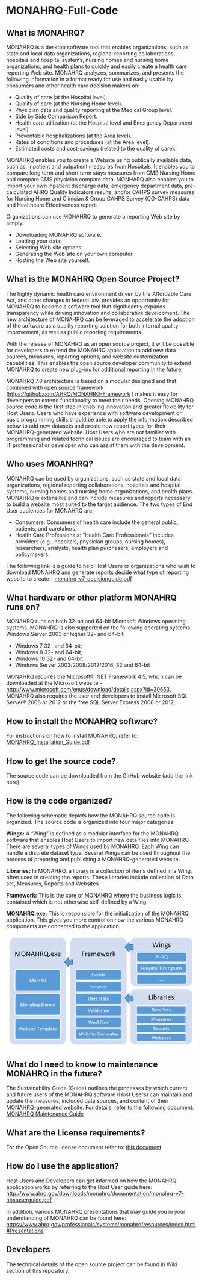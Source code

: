 # MONAHRQ-Full-Code

## What is MONAHRQ?

MONAHRQ is a desktop software tool that enables organizations, such as state and local data organizations, regional reporting collaborations, hospitals and hospital systems, nursing homes and nursing home organizations, and health plans to quickly and easily create a health care reporting Web site. MONAHRQ analyzes, summarizes, and presents the following information in a format ready for use and easily usable by consumers and other health care decision makers on:
* Quality of care (at the Hospital level).
* Quality of care (at the Nursing Home level).
* Physician data and quality reporting at the Medical Group level.
* Side by Side Comparison Report.
* Health care utilization (at the Hospital level and Emergency Department level).
* Preventable hospitalizations (at the Area level).
* Rates of conditions and procedures (at the Area level).
* Estimated costs and cost-savings (related to the quality of care).


MONAHRQ enables you to create a Website using publically available data, such as, inpatient and outpatient measures from Hospitals. It enables you to compare long term and short term stays measures from CMS Nursing Home and compare CMS physician compare data. MONHARQ also enables you to import your own inpatient discharge data, emergency department data, pre-calculated AHRQ Quality Indicators results, and/or CAHPS survey measures for Nursing Home and Clinician & Group CAHPS Survey (CG-CAHPS) data and Healthcare Effectiveness report. 

Organizations can use MONAHRQ to generate a reporting Web site by simply:

* Downloading MONAHRQ software.
* Loading your data.
* Selecting Web site options.
* Generating the Web site on your own computer.
* Hosting the Web site yourself.



## What is the MONAHRQ Open Source Project? 

The highly dynamic health care environment driven by the Affordable Care Act, and other changes in federal law, provides an opportunity for MONAHRQ to become a software tool that significantly expands transparency while driving innovation and collaborative development. The new architecture of MONAHRQ can be leveraged to accelerate the adoption of the software as a quality reporting solution for both internal quality improvement, as well as public reporting requirements.

With the release of MONAHRQ as an open source project, it will be possible for developers to extend the MONAHRQ application to add new data sources, measures, reporting options, and website customization capabilities. This enables the open source developer community to extend MONAHRQ to create new plug-ins for additional reporting in the future. 

MONAHRQ 7.0 architecture is based on a modular designed and that combined with open source framework (https://github.com/AHRQ/MONAHRQ-Framework ) makes it easy for developers to extend functionality to meet their needs. Opening MONAHRQ source code is the first step in enabling innovation and greater flexibility for Host Users. Users who have experience with software development or basic programming skills should be able to apply the information described below to add new datasets and create new report types for their MONAHRQ-generated website. Host Users who are not familiar with programming and related technical issues are encouraged to team with an IT professional or developer who can assist them with the development.


## Who uses MOANHRQ? 
MONAHRQ can be used by organizations, such as state and local data organizations, regional reporting collaborations, hospitals and hospital systems, nursing homes and nursing home organizations, and health plans. MONAHRQ is extensible and can include measures and reports necessary to build a website most suited to the target audience. The two types of End User audiences for MONAHRQ are:
* Consumers: Consumers of health care include the general public, patients, and caretakers.  
* Health Care Professionals: “Health Care Professionals” includes providers (e.g., hospitals, physician groups, nursing homes), researchers, analysts, health plan purchasers, employers and policymakers. 

The following link is a guide to help Host Users or organizations who wish to download MONAHRQ and generate reports decide what type of reporting website to create -  [monahrq-v7-decisionguide.pdf](Documents/monahrq-v7-decisionguide.pdf) 

## What hardware or other platform MONAHRQ runs on?
MONAHRQ runs on both 32-bit and 64-bit Microsoft Windows operating systems. MONAHRQ is also supported on the following operating systems: Windows Server 2003 or higher 32- and 64-bit; 
* Windows 7 32- and 64-bit; 
* Windows 8 32- and 64-bit; 
* Windows 10 32- and 64-bit. 
* Windows Server 2003/2008/2012/2016, 32 and 64-bit


MONAHRQ requires the Microsoft® .NET Framework 4.5, which can be downloaded at the Microsoft website - http://www.microsoft.com/enus/download/details.aspx?id=30653. 
MONAHRQ also requires the user and developers to install Microsoft SQL Server® 2008 or 2012 or the free SQL Server Express 2008 or 2012.

## How to install the MONAHRQ software?
For instructions on how to install MONAHRQ, refer to: [MONAHRQ_Installation_Guide.pdf](Documents/MONAHRQ_Installation_Guide.pdf)

## How to get the source code?
The source code can be downloaded from the GitHub website (add the link here)

## How is the code organized?
The following schematic depicts how the MONAHRQ source code is organized. The source code is organized into four major categories:

**Wings:** A “Wing” is defined as a modular interface for the MONAHRQ software that enables Host Users to import new data files into MONAHRQ. There are several types of Wings used by MONAHRQ. Each Wing can handle a discrete dataset type. Several Wings can be used throughout the process of preparing and publishing a MONAHRQ-generated website.

**Libraries:** In MONAHRQ, a library is a collection of items defined in a Wing, often used in creating the reports. These libraries include collection of Data set, Measures, Reports and Websites. 

**Framework:** This is the core of MONAHRQ where the business logic is contained which is not otherwise self-defined by a Wing. 

**MONAHRQ.exe:** This is responsible for the initialization of the MONAHRQ application. This gives you more control on how the various MONAHRQ components are connected to the application.

![MONAHRQ Applicaiton code layout](Documents/AppLayout.png "MONAHRQ Application Components layout")

## What do I need to know to maintenance MONAHRQ in the future?
The Sustainability Guide (Guide) outlines the processes by which current and future users of the MONAHRQ software (Host Users) can maintain and update the measures, included data sources, and content of their MONAHRQ-generated website. For details, refer to the following document: [MONAHRQ Maintenance Guide](https://www.ahrq.gov/downloads/monahrq/documentation/monahrq_sustainability_guide.pdf)

## What are the License requirements?
For the Open Source license document refer to: [this document](Documents/MONAHRQFullCodeOpenSourceLicense.pdf)  

## How do I use the application?
Host Users and Developers can get informed on how the MONAHRQ application works by referring to the Host User guide here: http://www.ahrq.gov/downloads/monahrq/documentation/monahrq-v7-hostuserguide.pdf .

In addition, various MONAHRQ presentations that may guide you in your understanding of MONAHRQ can be found here: https://www.ahrq.gov/professionals/systems/monahrq/resources/index.html#Presentations


## Developers 
The technical details of the open source project can be found in Wiki section of this repository. 

	

